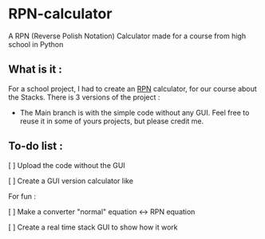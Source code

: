 # RPN-calculator
A RPN (Reverse Polish Notation) Calculator made for a course from high school in Python

## What is it :
For a school project, I had to create an [RPN](https://en.wikipedia.org/wiki/Reverse_Polish_notation) calculator, for our course about the Stacks. There is 3 versions of the project :
 - The Main branch is with the simple code without any GUI. Feel free to reuse it in some of yours projects, but please credit me.
 
 
 ## To-do list :
 [ ] Upload the code without the GUI
 
 [ ] Create a GUI version calculator like
 
 For fun :
 
 [ ] Make a converter "normal" equation <-> RPN equation
 
 [ ] Create a real time stack GUI to show how it work
